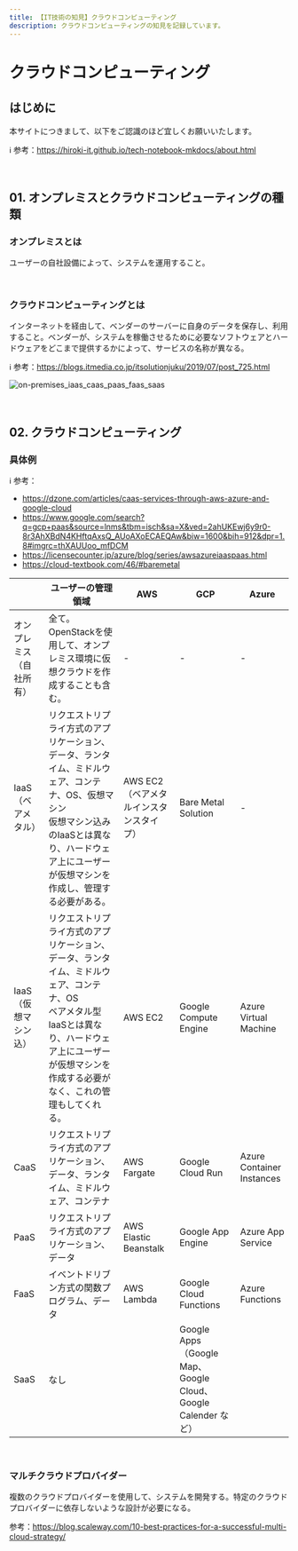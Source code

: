 ```yaml
---
title: 【IT技術の知見】クラウドコンピューティング
description: クラウドコンピューティングの知見を記録しています。
---
```


# クラウドコンピューティング

## はじめに

本サイトにつきまして、以下をご認識のほど宜しくお願いいたします。

ℹ️ 参考：https://hiroki-it.github.io/tech-notebook-mkdocs/about.html

<br>

## 01. オンプレミスとクラウドコンピューティングの種類

### オンプレミスとは

ユーザーの自社設備によって、システムを運用すること。　

<br>

### クラウドコンピューティングとは

インターネットを経由して、ベンダーのサーバーに自身のデータを保存し、利用すること。ベンダーが、システムを稼働させるために必要なソフトウェアとハードウェアをどこまで提供するかによって、サービスの名称が異なる。

ℹ️ 参考：https://blogs.itmedia.co.jp/itsolutionjuku/2019/07/post_725.html

![on-premises_iaas_caas_paas_faas_saas](https://raw.githubusercontent.com/hiroki-it/tech-notebook/master/images/on-premises_iaas_caas_paas_faas_saas.png)

<br>

## 02. クラウドコンピューティング

### 具体例

ℹ️ 参考：

- https://dzone.com/articles/caas-services-through-aws-azure-and-google-cloud
- https://www.google.com/search?q=gcp+paas&source=lnms&tbm=isch&sa=X&ved=2ahUKEwj6y9r0-8r3AhXBdN4KHftqAxsQ_AUoAXoECAEQAw&biw=1600&bih=912&dpr=1.8#imgrc=thXAUUoo_mfDCM
- https://licensecounter.jp/azure/blog/series/awsazureiaaspaas.html
- https://cloud-textbook.com/46/#baremetal

|                          | ユーザーの管理領域                                           | AWS                                     | GCP                                                          | Azure                     |
| ------------------------ | ------------------------------------------------------------ | --------------------------------------- | ------------------------------------------------------------ | ------------------------- |
| オンプレミス（自社所有） | 全て。OpenStackを使用して、オンプレミス環境に仮想クラウドを作成することも含む。 | -                                       | -                                                            | -                         |
| IaaS（ベアメタル）       | リクエストリプライ方式のアプリケーション、データ、ランタイム、ミドルウェア、コンテナ、OS、仮想マシン<br>仮想マシン込みのIaaSとは異なり、ハードウェア上にユーザーが仮想マシンを作成し、管理する必要がある。 | AWS EC2（ベアメタルインスタンスタイプ） | Bare Metal Solution                                          | -                         |
| IaaS（仮想マシン込）     | リクエストリプライ方式のアプリケーション、データ、ランタイム、ミドルウェア、コンテナ、OS<br>ベアメタル型IaaSとは異なり、ハードウェア上にユーザーが仮想マシンを作成する必要がなく、これの管理もしてくれる。 | AWS EC2                                 | Google Compute Engine                                        | Azure Virtual Machine     |
| CaaS                     | リクエストリプライ方式のアプリケーション、データ、ランタイム、ミドルウェア、コンテナ | AWS Fargate                             | Google Cloud Run                                             | Azure Container Instances |
| PaaS                     | リクエストリプライ方式のアプリケーション、データ             | AWS Elastic Beanstalk                   | Google App Engine                                            | Azure App Service         |
| FaaS                     | イベントドリブン方式の関数プログラム、データ                 | AWS Lambda                              | Google Cloud Functions                                       | Azure Functions           |
| SaaS                     | なし                                                         |                                         | Google Apps（Google Map、Google Cloud、Google Calender など） |                           |

<br>

### マルチクラウドプロバイダー

複数のクラウドプロバイダーを使用して、システムを開発する。特定のクラウドプロバイダーに依存しないような設計が必要になる。

参考：https://blog.scaleway.com/10-best-practices-for-a-successful-multi-cloud-strategy/

<br>
